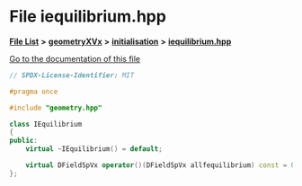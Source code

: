 

# File iequilibrium.hpp

[**File List**](files.md) **>** [**geometryXVx**](dir_e51b496b46dd687775e46e0826614574.md) **>** [**initialisation**](dir_cdb336346544d0d5f695f9cdfe73a70e.md) **>** [**iequilibrium.hpp**](geometryXVx_2initialisation_2iequilibrium_8hpp.md)

[Go to the documentation of this file](geometryXVx_2initialisation_2iequilibrium_8hpp.md)


```C++
// SPDX-License-Identifier: MIT

#pragma once

#include "geometry.hpp"

class IEquilibrium
{
public:
    virtual ~IEquilibrium() = default;

    virtual DFieldSpVx operator()(DFieldSpVx allfequilibrium) const = 0;
};
```


